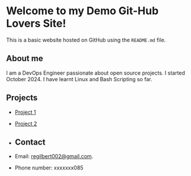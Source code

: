# Welcome to my Demo Git-Hub Lovers Site!
This is a basic website hosted on GitHub using the `README.md` file.
## About me
I am a DevOps Engineer passionate about open source projects.
I started October 2024.
I have learnt Linux and Bash Scripting so far.

## Projects
- [Project 1](https://github.com/DevOps-academy-Course/Demo-Git)
- [Project 2](https://github.com/DevOps-academy-Course/First-repository)

- ## Contact
- Email: regilbert002@gmail.com.
- Phone number: xxxxxxx085
